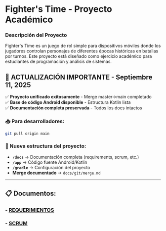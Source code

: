 # Fighter's Time - Proyecto Académico

### Descripción del Proyecto
Fighter's Time es un juego de rol simple para dispositivos móviles donde los jugadores controlan personajes de diferentes épocas históricas en batallas por turnos. Este proyecto está diseñado como ejercicio académico para estudiantes de programación y análisis de sistemas.

## 🎉 **ACTUALIZACIÓN IMPORTANTE - Septiembre 11, 2025**

✅ **Proyecto unificado exitosamente** - Merge master→main completado  
✅ **Base de código Android disponible** - Estructura Kotlin lista  
✅ **Documentación completa preservada** - Todos los docs intactos  

### 📥 Para desarrolladores:
```bash
git pull origin main
```

### 📱 Nueva estructura del proyecto:
- **`/docs`** → Documentación completa (requirements, scrum, etc.)
- **`/app`** → Código fuente Android/Kotlin
- **`/gradle`** → Configuración del proyecto
- **Merge documentado** → `docs/git/merge.md`

---

## 📋 Documentos:

### - [REQUERIMIENTOS](docs/requirements/README.md)

### - [SCRUM](docs/scrum/README.md)


